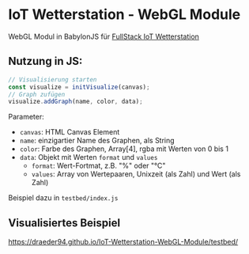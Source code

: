 # IoT Wetterstation - WebGL Module

WebGL Modul in BabylonJS für [FullStack IoT Wetterstation](https://github.com/jraddatz/IoT-App-Backend)

## Nutzung in JS:

```javascript
// Visualisierung starten
const visualize = initVisualize(canvas);
// Graph zufügen
visualize.addGraph(name, color, data);
```

Parameter:
- `canvas`: HTML Canvas Element
- `name`: einzigartier Name des Graphen, als String
- `color`: Farbe des Graphen, Array[4], rgba mit Werten von 0 bis 1
- `data`: Objekt mit Werten `format` und `values`
    - `format`: Wert-Fortmat, z.B. "%" oder "°C"
    - `values`: Array von Wertepaaren, Unixzeit (als Zahl) und Wert (als Zahl)

Beispiel dazu in `testbed/index.js`

## Visualisiertes Beispiel

https://draeder94.github.io/IoT-Wetterstation-WebGL-Module/testbed/
